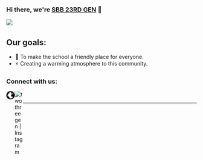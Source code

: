 ### Hi there, we're [SBB 23RD GEN][Website] 👋 

<a href="https://sbb23gen.github.io/Home/">
  <img src="https://img.shields.io/website?down_message=OFFLINE&label=VISIT%20OUR%20WEBSITE&style=for-the-badge&up_message=UP&url=https%3A%2F%2Fsbb23gen.github.io%2FHome">
</a>

## Our goals:

- 🌱 To make the school a friendly place for everyone.
- ⚡ Creating a warming atmosphere to this community.

### Connect with us:

[<img align="left" alt="sbb23gen.github.io/Home" width="22px" src="https://raw.githubusercontent.com/iconic/open-iconic/master/svg/globe.svg" />][Website]
[<img align="left" alt="twothreegen | Instagram" width="22px" src="https://cdn.jsdelivr.net/npm/simple-icons@v3/icons/instagram.svg" />][instagram]

<br />

---

[Website]: https://sbb23gen.github.io/Home/
[instagram]: https://www.instagram.com/twothreegen/
